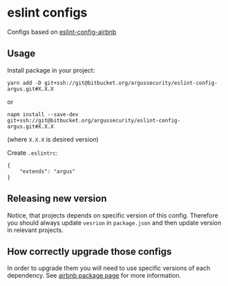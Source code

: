 # eslint configs

Configs based on [eslint-config-airbnb](https://www.npmjs.com/package/eslint-config-airbnb)

## Usage

Install package in your project:

```
yarn add -D git+ssh://git@bitbucket.org/argussecurity/eslint-config-argus.git#X.X.X
```
or
```
napm install --save-dev git+ssh://git@bitbucket.org/argussecurity/eslint-config-argus.git#X.X.X
```
(where `X.X.X` is desired version)

Create `.eslintrc`:

```
{
    "extends": "argus"
}
```

## Releasing new version

Notice, that projects depends on specific version of this config.
Therefore you should always update `vesrion` in `package.json`
and then update version in relevant projects.

## How correctly upgrade those configs

In order to upgrade them you will need to use specific versions of each dependency.
See [airbnb package page](https://www.npmjs.com/package/eslint-config-airbnb) for more information.
